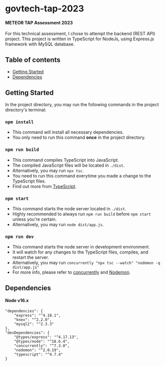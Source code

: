 # govtech-tap-2023

#### METEOR TAP Assessment 2023
For this technical assessment, I chose to attempt the backend (REST API) project.
This project is written in TypeScript for NodeJs, using Express.js framework with MySQL database.

## Table of contents
- [Getting Started](#getting-started)
- [Dependencies](#dependencies)

## Getting Started
In the project directory, you may run the following commands in the project directory's terminal:

### `npm install` 
   - This command will install all necessary dependencies.
   - You only need to run this command <b>once</b> in the project directory.
### `npm run build`
   - This command compiles TypeScript into JavaScript.
   - The compiled JavaScript files will be located in `./dist`.
   - Alternatively, you may run `npx tsc`.
   - You need to run this command everytime you made a change to the TypeScript files.
   - Find out more from [TypeScript](https://www.typescriptlang.org/docs/handbook/intro.html).
### `npm start`
   - This command starts the node server located in `./dist`.
   - Highly recommended to always run `npm run build` before `npm start` unless you're certain.
   - Alternatively, you may run `node dist/app.js`.
### `npm run dev`
   - This command starts the node server in development environment.
   - It will watch for any changes to the TypeScript files, compiles, and restart the server.
   - Alternatively, you may run `concurrently "npx tsc --watch" "nodemon -q dist/app.js"`
   - For more info, please refer to [concurrently](https://github.com/open-cli-tools/concurrently#usage) and [Nodemon](https://github.com/remy/nodemon#nodemon).

## Dependencies

#### Node v16.x
    "dependencies": {
        "express": "^4.18.1",
        "knex": "^2.2.0",
        "mysql2": "^2.3.3"
    },
    "devDependencies": {
        "@types/express": "^4.17.13",
        "@types/node": "^18.6.4",
        "concurrently": "^7.3.0",
        "nodemon": "^2.0.19",
        "typescript": "^4.7.4"
    }